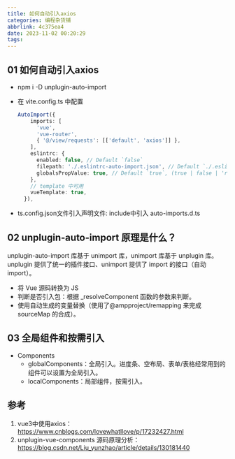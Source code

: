 ```yaml
---
title: 如何自动引入axios
categories: 编程杂货铺
abbrlink: 4c375ea4
date: 2023-11-02 00:20:29
tags:
---
```


## 01 如何自动引入axios

- npm i -D unplugin-auto-import

- 在 vite.config.ts 中配置
  ```ts
  AutoImport({
      imports: [
        'vue',
        'vue-router',
        { '@/view/requests': [['default', 'axios']] },
      ],
      eslintrc: {
        enabled: false, // Default `false`
        filepath: './.eslintrc-auto-import.json', // Default `./.eslintrc-auto-import.json`
        globalsPropValue: true, // Default `true`, (true | false | 'readonly' | 'readable' | 'writable' | 'writeable')
      },
      // template 中可用
      vueTemplate: true,
    }),
  ```
  
  
  
- ts.config.json文件引入声明文件: include中引入 auto-imports.d.ts

## 02 unplugin-auto-import 原理是什么？

unplugin-auto-import 库基于 unimport 库，unimport 库基于 unplugin 库。unplugin 提供了统一的插件接口、unimport 提供了 import 的接口（自动 import）。

- 将 Vue 源码转换为 JS 
- 判断是否引入包：根据 _resolveComponent 函数的参数来判断。
- 使用自动生成的变量替换（使用了@ampproject/remapping 来完成 sourceMap 的合成）。

## 03 全局组件和按需引入

- Components
  - globalComponents：全局引入。进度条、空布局、表单/表格经常用到的组件可以设置为全局引入。
  - localComponents：局部组件，按需引入。

## 参考

1. vue3中使用axios：https://www.cnblogs.com/lovewhatIlove/p/17232427.html
1. unplugin-vue-components 源码原理分析：https://blog.csdn.net/Liu_yunzhao/article/details/130181440